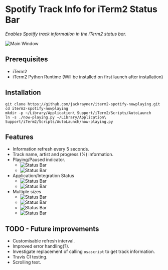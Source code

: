 # Spotify Track Info for iTerm2 Status Bar

_Enables Spotify track information in the iTerm2 status bar._

![Main Window](https://s3.jrayner.net/iterm2-spotify-nowplaying/main_window.png "Main Window")

## Prerequisites

- iTerm2
- iTerm2 Python Runtime (Will be installed on first launch after installation)

## Installation

```
git clone https://github.com/jackrayner/iterm2-spotify-nowplaying.git
cd iterm2-spotify-nowplaying
mkdir -p ~/Library/Application\ Support/iTerm2/Scripts/AutoLaunch
ln -s ./now-playing.py ~/Library/Application\ Support/iTerm2/Scripts/AutoLaunch/now-playing.py
```

## Features

- Information refresh every 5 seconds.
- Track name, artist and progress (%) information.
- Playing/Paused indicator.
  - ![Status Bar](https://s3.jrayner.net/iterm2-spotify-nowplaying/playing_full.png "Status Bar")
  - ![Status Bar](https://s3.jrayner.net/iterm2-spotify-nowplaying/paused_full.png "Status Bar")
- Application/Integration Status
  - ![Status Bar](https://s3.jrayner.net/iterm2-spotify-nowplaying/spotify_closed.png "Status Bar")
  - ![Status Bar](https://s3.jrayner.net/iterm2-spotify-nowplaying/not_enabled.png "Status Bar")
- Multiple sizes
  - ![Status Bar](https://s3.jrayner.net/iterm2-spotify-nowplaying/playing_full.png "Status Bar")
  - ![Status Bar](https://s3.jrayner.net/iterm2-spotify-nowplaying/reduced_1.png "Status Bar")
  - ![Status Bar](https://s3.jrayner.net/iterm2-spotify-nowplaying/reduced_2.png "Status Bar")
  - ![Status Bar](https://s3.jrayner.net/iterm2-spotify-nowplaying/reduced_3.png "Status Bar")

## TODO - Future improvements

- Customisable refresh interval.
- Improved error handling(?).
- Investigate replacement of calling `osascript` to get track information.
- Travis CI testing.
- Scrolling text.
